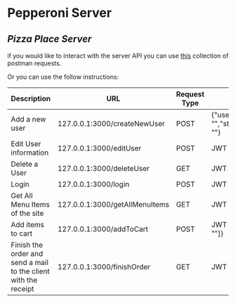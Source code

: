 # Pepperoni Server

## _Pizza Place Server_

if you would like to interact with the server API you can use [this] collection of postman requests.

Or you can use the follow instructions:


| Description | URL | Request Type | Body
| ------ | ------ | ------ | ------ |
| Add a new user | 127.0.0.1:3000/createNewUser|POST|{"username" : "<USERNAME>","email": "<EMAIL-ADDRESS>","streetAddress":"<STREET-ADDRESS>","name": "<FULL NAME>"} |
|Edit User information | 127.0.0.1:3000/editUser|POST| JWT + {"<CONTENT TO CHANGE>" :"<CONTENT>"} |
|Delete a User | 127.0.0.1:3000/deleteUser|GET| JWT |
|Login | 127.0.0.1:3000/login|POST| JWT + {"username": "<USERNAME>"}|
|Get All Menu Items of the site | 127.0.0.1:3000/getAllMenuItems|GET| JWT |
|Add items to cart | 127.0.0.1:3000/addToCart|POST| JWT + {	"cartItems":[ "<ITEM>","<ITEM>", "<ITEM>"]} |
|Finish the order and send a mail to the client with the receipt | 127.0.0.1:3000/finishOrder|GET| JWT |


[this]: <https://www.getpostman.com/collections/b1bfae1dac15a635889b>
